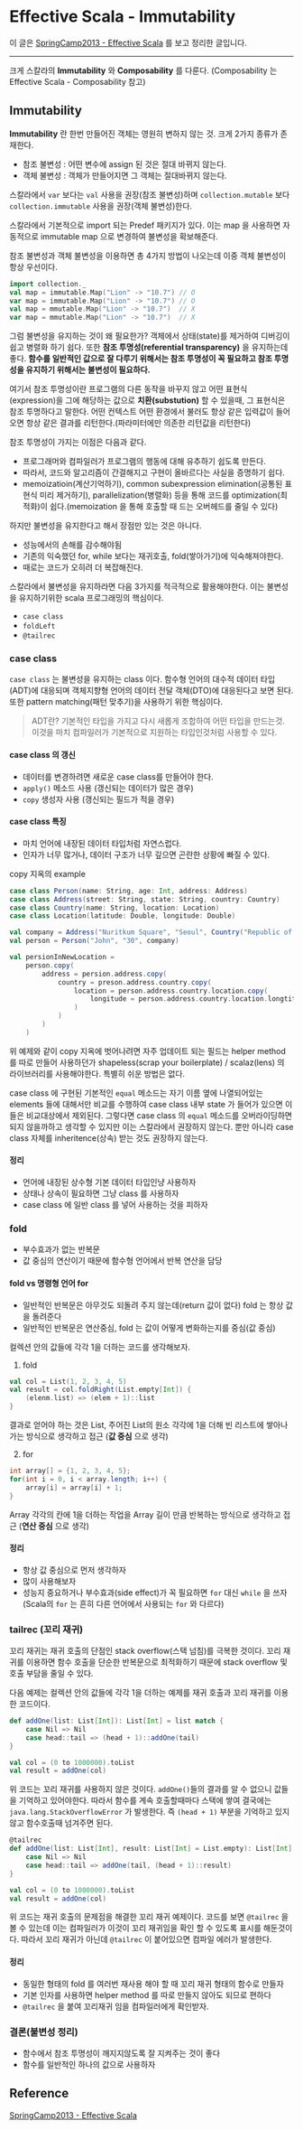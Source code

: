 # Effective Scala - Immutability

이 글은 [SpringCamp2013 - Effective Scala](https://www.youtube.com/watch?v=WbV467V8o0w) 를 보고 정리한 글입니다.

---

크게 스칼라의 **Immutability** 와 **Composability** 를 다룬다. (Composability 는 Effective Scala - Composability 참고)

## Immutability

**Immutability** 란 한번 만들어진 객체는 영원히 변하지 않는 것. 크게 2가지 종류가 존재한다.
- 참조 불변성 : 어떤 변수에 assign 된 것은 절대 바뀌지 않는다.
- 객체 불변성 : 객체가 만들어지면 그 객체는 절대바뀌지 않는다.

스칼라에서 `var` 보다는 `val` 사용을 권장(참조 불변성)하며 `collection.mutable` 보다 `collection.immutable` 사용을 권장(객체 불변성)한다.

스칼라에서 기본적으로 import 되는 Predef 패키지가 있다. 이는 map 을 사용하면 자동적으로 immutable map 으로 변경하여 불변성을 확보해준다.

참조 불변성과 객체 불변성을 이용하면 총 4가지 방법이 나오는데 이중 객체 불변성이 항상 우선이다.

~~~ scala
import collection._
val map = immutable.Map("Lion" -> "10.7") // O
var map = immutable.Map("Lion" -> "10.7") // O
val map = mmutable.Map("Lion" -> "10.7")  // X
var map = mmutable.Map("Lion" -> "10.7")  // X
~~~

그럼 불변성을 유지하는 것이 왜 필요한가? 객체에서 상태(state)를 제거하여 디버깅이 쉽고 병렬화 하기 쉽다. 또한 **참조 투명성(referential transparency)** 을 유지하는데 좋다. **함수를 일반적인 값으로 잘 다루기 위해서는 참조 투명성이 꼭 필요하고 참조 투명성을 유지하기 위해서는 불변성이 필요하다.**

여기서 참조 투명성이란 프로그램의 다른 동작을 바꾸지 않고 어떤 표현식(expression)을 그에 해당하는 값으로 **치환(substution)** 할 수 있을때, 그 표현식은 참조 투명하다고 말한다. 어떤 컨텍스트 어떤 환경에서 불러도 항상 같은 입력값이 들어오면 항상 같은 결과를 리턴한다.(파라미터에만 의존한 리턴값을 리턴한다)

참조 투명성이 가지는 이점은 다음과 같다.
- 프로그래머와 컴파일러가 프로그램의 행동에 대해 유추하기 쉽도록 만든다.
- 따라서, 코드와 알고리즘이 간결해지고 구현이 올바르다는 사실을 증명하기 쉽다.
- memoizatioin(계산기억하기), common subexpression elimination(공통된 표현식 미리 제거하기), parallelization(병렬화) 등을 통해 코드를 optimization(최적화)이 쉽다.(memoization 을 통해 호출할 때 드는 오버헤드를 줄일 수 있다)

하지만 불변성을 유지한다고 해서 장점만 있는 것은 아니다.
- 성능에서의 손해를 감수해야됨
- 기존의 익숙했던 for, while 보다는 재귀호출, fold(쌓아가기)에 익숙해져야한다.
- 때로는 코드가 오히려 더 복잡해진다.

스칼라에서 불변성을 유지하라면 다음 3가지를 적극적으로 활용해야한다. 이는 불변성을 유지하기위한 scala 프로그래밍의 핵심이다.
- `case class`
- `foldLeft`
- `@tailrec`

### case class
`case class` 는 불변성을 유지하는 class 이다. 함수형 언어의 대수적 데이터 타입(ADT)에 대응되며 객체지향형 언어의 데이터 전달 객체(DTO)에 대응된다고 보면 된다. 또한 pattern matching(패턴 맞추기)을 사용하기 위한 핵심이다.

> ADT란?
  기본적인 타입을 가지고 다시 새롭게 조합하여 어떤 타입을 만드는것.
  이것을 마치 컴파일러가 기본적으로 지원하는 타입인것처럼 사용할 수 있다.


#### case class 의 갱신
- 데이터를 변경하려면 새로운 case class를 만들어야 한다.
- `apply()` 메소드 사용 (갱신되는 데이터가 많은 경우)
- `copy` 생성자 사용 (갱신되는 필드가 적을 경우)

#### case class 특징
- 마치 언어에 내장된 데이터 타입처럼 자연스럽다.
- 인자가 너무 많거나, 데이터 구조가 너무 깊으면 곤란한 상황에 빠질 수 있다.

copy 지옥의 example
~~~ scala
case class Person(name: String, age: Int, address: Address)
case class Address(street: String, state: String, country: Country)
case class Country(name: String, location: Location)
case class Location(latitude: Double, longitude: Double)

val company = Address("Nuritkum Square", "Seoul", Country("Republic of Korea", Location(37.34, 126.53)))
val person = Person("John", "30", company)

val persionInNewLocation = 
    person.copy(
        address = persion.address.copy(
            country = preson.address.country.copy(
                location = person.address.country.location.copy(
                    longitude = person.address.country.location.longtitude + 1.0
                )
            )
        )
    )
~~~

위 예제와 같이 copy 지옥에 벗어나려면 자주 업데이트 되는 필드는 helper method 를 따로 만들어 사용하던가 shapeless(scrap your boilerplate) / scalaz(lens) 의 라이브러리를 사용해야한다. 특별히 쉬운 방법은 없다.


case class 에 구현된 기본적인 `equal` 메소드는 자기 이름 옆에 나열되어있는 elements 들에 대해서만 비교를 수행하여 case class 내부 state 가 들어가 있으면 이들은 비교대상에서 제외된다. 그렇다면 case class 의 `equal` 메소드를 오버라이딩하면 되지 않을까하고 생각할 수 있지만 이는 스칼라에서 권장하지 않는다. 뿐만 아니라 case class 자체를 inheritence(상속) 받는 것도 권장하지 않는다.

#### 정리
- 언어에 내장된 상수형 기본 데이터 타입인냥 사용하자
- 상태나 상속이 필요하면 그냥 class 를 사용하자
- case class 에 일반 class 를 넣어 사용하는 것을 피하자

### fold 
- 부수효과가 없는 반복문
- 값 중심의 연산이기 때문에 함수형 언어에서 반복 연산을 담당

#### fold vs 명령형 언어 for
- 일반적인 반복문은 아무것도 되돌려 주지 않는데(return 값이 없다) fold 는 항상 값을 돌려준다
- 일반적인 반복문은 연산중심, fold 는 값이 어떻게 변화하는지를 중심(값 중심)

컬렉션 안의 값들에 각각 1을 더하는 코드를 생각해보자.
1. fold
~~~ scala
val col = List(1, 2, 3, 4, 5)
val result = col.foldRight(List.empty[Int]) {
    (elenm.list) => (elem + 1)::list
}
~~~

결과로 얻어야 하는 것은 List, 주어진 List의 원소 각각에 1을 더해 빈 리스트에 쌓아나가는 방식으로 생각하고 접근 (**값 중심** 으로 생각)

2. for
~~~ java
int array[] = {1, 2, 3, 4, 5};
for(int i = 0, i < array.length; i++) {
    array[i] = array[i] + 1;
}
~~~

Array 각각의 칸에 1을 더하는 작업을 Array 길이 만큼 반복하는 방식으로 생각하고 접근 (**연산 중심** 으로 생각)

#### 정리
- 항상 값 중심으로 먼저 생각하자
- 많이 사용해보자
- 성능지 중요하거나 부수효과(side effect)가 꼭 필요하면 `for` 대신 `while` 을 쓰자 (Scala의 `for` 는 흔히 다른 언어에서 사용되는 `for` 와 다르다)

### tailrec (꼬리 재귀)
꼬리 재귀는 재귀 호출의 단점인 stack overflow(스택 넘침)를 극복한 것이다. 꼬리 재귀를 이용하면 함수 호출을 단순한 반복문으로 최적화하기 때문에 stack overflow 및 호출 부담을 줄일 수 있다. 

다음 예제는 컬렉션 안의 값들에 각각 1을 더하는 예제를 재귀 호출과 꼬리 재귀를 이용한 코드이다.

~~~ scala
def addOne(list: List[Int]): List[Int] = list match {
    case Nil => Nil
    case head::tail => (head + 1)::addOne(tail)
}

val col = (0 to 1000000).toList
val result = addOne(col)
~~~

위 코드는 꼬리 재귀를 사용하지 않은 것이다. `addOne()`들의 결과를 알 수 없으니 값들을 기억하고 있어야한다. 따라서 함수를 계속 호출할때마다 스택에 쌓여 결국에는 `java.lang.StackOverflowError` 가 발생한다. 즉 `(head + 1)` 부분을 기억하고 있지 않고 함수호출때 넘겨주면 된다.

~~~ scala
@tailrec
def addOne(list: List[Int], result: List[Int] = List.empty): List[Int] = list match {
    case Nil => Nil
    case head::tail => addOne(tail, (head + 1)::result)
}

val col = (0 to 1000000).toList
val result = addOne(col)
~~~

위 코드는 재귀 호출의 문제점을 해결한 꼬리 재귀 예제이다. 코드를 보면 `@tailrec` 을 볼 수 있는데 이는 컴파일러가 이것이 꼬리 재귀임을 확인 할 수 있도록 표시를 해둔것이다. 따라서 꼬리 재귀가 아닌데 `@tailrec` 이 붙어있으면 컴파일 에러가 발생한다.

#### 정리
- 동일한 형태의 fold 를 여러번 재사용 해야 할 때 꼬리 재귀 형태의 함수로 만들자
- 기본 인자를 사용하면 helper method 를 따로 만들지 않아도 되므로 편하다
- `@tailrec` 을 붙여 꼬리재귀 임을 컴파일러에게 확인받자.

### 결론(불변성 정리)
- 함수에서 참조 투명성이 깨지지않도록 잘 지켜주는 것이 좋다
- 함수를 일반적인 하나의 값으로 사용하자

## Reference
[SpringCamp2013 - Effective Scala](https://www.youtube.com/watch?v=WbV467V8o0w)